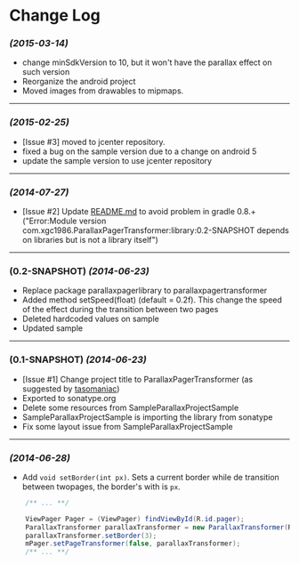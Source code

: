 # Change Log

### *(2015-03-14)*
 * change minSdkVersion to 10, but it won't have the parallax effect on such version
 * Reorganize the android project
 * Moved images from drawables to mipmaps.

--------------

### *(2015-02-25)*
 * [Issue #3] moved to jcenter repository.
 * fixed a bug on the sample version due to a change on android 5
 * update the sample version to use jcenter repository

--------------

### *(2014-07-27)*
 * [Issue #2] Update <a href="https://github.com/xgc1986/ParallaxPagerTransformer/blob/master/README.md" target="_blank">README.md</a> to avoid problem in gradle 0.8.+ ("Error:Module version com.xgc1986.ParallaxPagerTransformer:library:0.2-SNAPSHOT depends on libraries but is not a library itself")

--------------

### (0.2-SNAPSHOT) *(2014-06-23)*
 * Replace package parallaxpagerlibrary to parallaxpagertransformer
 * Added method setSpeed(float) (default = 0.2f). This change the speed of the effect during the transition between two pages
 * Deleted hardcoded values on sample
 * Updated sample

--------------

### (0.1-SNAPSHOT) *(2014-06-23)*
 * [Issue #1] Change project title to ParallaxPagerTransformer (as suggested by <a href="https://github.com/tasomaniac" target="_blank">tasomaniac</a>)
 * Exported to sonatype.org
 * Delete some resources from SampleParallaxProjectSample
 * SampleParallaxProjectSample is importing the library from sonatype
 * Fix some layout issue from SampleParallaxProjectSample

--------------

### *(2014-06-28)*
 * Add `void setBorder(int px)`. Sets a current border while de transition between twopages, the border's with is `px`.

```java
	/** ... **/

	ViewPager Pager = (ViewPager) findViewById(R.id.pager);
	ParallaxTransformer parallaxTransformer = new ParallaxTransformer(R.id.parallaxContent);
	parallaxTransformer.setBorder(3);
	mPager.setPageTransformer(false, parallaxTransformer);
	/** ... **/
```
